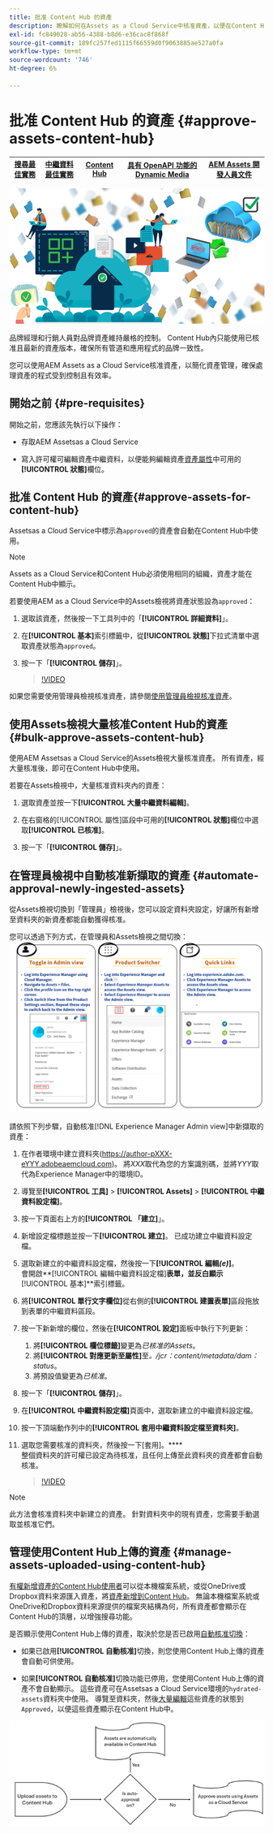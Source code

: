 ```yaml
---
title: 批准 Content Hub 的資產
description: 瞭解如何在Assets as a Cloud Service中核准資產，以便在Content Hub中使用。
exl-id: fc849028-ab56-4388-b8d6-e36cac8f868f
source-git-commit: 189fc257fed1115f66559d0f9063885ae527a0fa
workflow-type: tm+mt
source-wordcount: '746'
ht-degree: 6%

---
```


# 批准 Content Hub 的資產 {#approve-assets-content-hub}

| [搜尋最佳實務](/help/assets/search-best-practices.md) | [中繼資料最佳實務](/help/assets/metadata-best-practices.md) | [Content Hub](/help/assets/product-overview.md) | [具有 OpenAPI 功能的 Dynamic Media](/help/assets/dynamic-media-open-apis-overview.md) | [AEM Assets 開發人員文件](https://developer.adobe.com/experience-cloud/experience-manager-apis/) |
| ------------- | --------------------------- |---------|----|-----|

![核准Content Hub的資產](assets/content-hub-approve-assets.png)

品牌經理和行銷人員對品牌資產維持嚴格的控制。 Content Hub內只能使用已核准且最新的資產版本，確保所有管道和應用程式的品牌一致性。

您可以使用AEM Assets as a Cloud Service核准資產，以簡化資產管理，確保處理資產的程式受到控制且有效率。

## 開始之前 {#pre-requisites}

開始之前，您應該先執行以下操作：

* 存取AEM Assetsas a Cloud Service

* 寫入許可權可編輯資產中繼資料，以便能夠編輯資產[資產屬性](/help/assets/manage-organize-assets-view.md##manage-asset-status)中可用的&#x200B;**[!UICONTROL 狀態]**&#x200B;欄位。

## 批准 Content Hub 的資產{#approve-assets-for-content-hub}

Assetsas a Cloud Service中標示為`approved`的資產會自動在Content Hub中使用。

>[!NOTE]
>
>Assets as a Cloud Service和Content Hub必須使用相同的組織，資產才能在Content Hub中顯示。

若要使用AEM as a Cloud Service中的Assets檢視將資產狀態設為`approved`：

1. 選取該資產，然後按一下工具列中的「**[!UICONTROL 詳細資料]**」。

1. 在&#x200B;**[!UICONTROL 基本]**&#x200B;索引標籤中，從&#x200B;**[!UICONTROL 狀態]**&#x200B;下拉式清單中選取資產狀態為`approved`。
1. 按一下「**[!UICONTROL 儲存]**」。

   >[!VIDEO](https://video.tv.adobe.com/v/3433172)

如果您需要使用管理員檢視核准資產，請參閱[使用管理員檢視核准資產](/help/assets/approve-assets.md#approve-assets)。

## 使用Assets檢視大量核准Content Hub的資產 {#bulk-approve-assets-content-hub}

使用AEM Assetsas a Cloud Service的Assets檢視大量核准資產。 所有資產，經大量核准後，即可在Content Hub中使用。

若要在Assets檢視中，大量核准資料夾內的資產：

1. 選取資產並按一下&#x200B;**[!UICONTROL 大量中繼資料編輯]**。

1. 在右窗格的[!UICONTROL 屬性]區段中可用的&#x200B;**[!UICONTROL 狀態]**&#x200B;欄位中選取&#x200B;**[!UICONTROL 已核准]**。

1. 按一下「**[!UICONTROL 儲存]**」。

## 在管理員檢視中自動核准新擷取的資產 {#automate-approval-newly-ingested-assets}

從Assets檢視切換到「管理員」檢視後，您可以設定資料夾設定，好讓所有新增至資料夾的新資產都能自動獲得核准。

您可以透過下列方式，在管理員和Assets檢視之間切換：
![我的Workspace總覽](assets/assets-view.png)

請依照下列步驟，自動核准[!DNL Experience Manager Admin view]中新擷取的資產：

1. 在作者環境中建立資料夾(https://author-pXXX-eYYY.adobeaemcloud.com)。 將&#x200B;_XXX_&#x200B;取代為您的方案識別碼，並將&#x200B;_YYY_&#x200B;取代為Experience Manager中的環境ID。
1. 導覽至&#x200B;**[!UICONTROL 工具]** > **[!UICONTROL Assets]** > **[!UICONTROL 中繼資料設定檔]**。
1. 按一下頁面右上方的&#x200B;**[!UICONTROL 「建立]**」。
1. 新增設定檔標題並按一下&#x200B;**[!UICONTROL 建立]**。 已成功建立中繼資料設定檔。
1. 選取新建立的中繼資料設定檔，然後按一下&#x200B;**[!UICONTROL 編輯&#x200B;_(e)_]**。 <br>會開啟&#x200B;**[!UICONTROL 編輯中繼資料設定檔]**表單，並反白顯示&#x200B;**[!UICONTROL 基本]**索引標籤。
1. 將&#x200B;**[!UICONTROL 單行文字欄位]**&#x200B;從右側的&#x200B;**[!UICONTROL 建置表單]**&#x200B;區段拖放到表單的中繼資料區段。
1. 按一下新新增的欄位，然後在&#x200B;**[!UICONTROL 設定]**&#x200B;面板中執行下列更新：
   1. 將&#x200B;**[!UICONTROL 欄位標籤]**&#x200B;變更為&#x200B;_已核准的Assets_。
   1. 將&#x200B;**[!UICONTROL 對應更新至屬性]**&#x200B;至&#x200B;_。/jcr：content/metadata/dam：status_。
   1. 將預設值變更為&#x200B;_已核准_。

1. 按一下「**[!UICONTROL 儲存]**」。
1. 在&#x200B;**[!UICONTROL 中繼資料設定檔]**&#x200B;頁面中，選取新建立的中繼資料設定檔。
1. 按一下頂端動作列中的&#x200B;**[!UICONTROL 套用中繼資料設定檔至資料夾]**。
1. 選取您需要核准的資料夾，然後按一下[套用]。****
   <br>整個資料夾的許可權已設定為待核准，且任何上傳至此資料夾的資產都會自動核准。

   >[!VIDEO](https://video.tv.adobe.com/v/3427431)

>[!NOTE]
> 
>此方法會核准資料夾中新建立的資產。 針對資料夾中的現有資產，您需要手動選取並核准它們。

## 管理使用Content Hub上傳的資產 {#manage-assets-uploaded-using-content-hub}

[有權新增資產的Content Hub使用者](/help/assets/deploy-content-hub.md#onboard-content-hub-users-add-assets)可以從本機檔案系統，或從OneDrive或Dropbox資料來源匯入資產，將[資產新增到Content Hub](/help/assets/upload-brand-approved-assets.md)。 無論本機檔案系統或OneDrive和Dropbox資料來源提供的檔案夾結構為何，所有資產都會顯示在Content Hub的頂層，以增強搜尋功能。

是否顯示使用Content Hub上傳的資產，取決於您是否已啟用[自動核准切換](/help/assets/configure-content-hub-ui-options.md#configure-import-options-content-hub)：

* 如果已啟用&#x200B;**[!UICONTROL 自動核准]**&#x200B;切換，則您使用Content Hub上傳的資產會自動可供使用。

* 如果&#x200B;**[!UICONTROL 自動核准]**&#x200B;切換功能已停用，您使用Content Hub上傳的資產不會自動顯示。 這些資產可在Assetsas a Cloud Service環境的`hydrated-assets`資料夾中使用。 導覽至資料夾，然後[大量編輯](#bulk-approve-assets-content-hub)這些資產的狀態到`Approved`，以便這些資產顯示在Content Hub中。

![Content Hub核准流程](/help/assets/assets/content-hub-approval.png)
